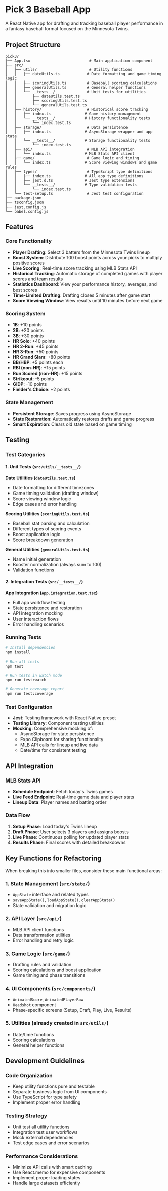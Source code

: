 # Pick 3 Baseball App

A React Native app for drafting and tracking baseball player performance in a fantasy baseball format focused on the Minnesota Twins.

## Project Structure

```
pick3/
├── App.tsx                          # Main application component
├── src/
│   ├── utils/                       # Utility functions
│   │   ├── dateUtils.ts            # Date formatting and game timing logic
│   │   ├── scoringUtils.ts         # Baseball scoring calculations
│   │   ├── generalUtils.ts         # General helper functions
│   │   └── __tests__/              # Unit tests for utilities
│   │       ├── dateUtils.test.ts
│   │       ├── scoringUtils.test.ts
│   │       └── generalUtils.test.ts
│   ├── history/                    # Historical score tracking
│   │   ├── index.ts               # Game history management
│   │   └── __tests__/             # History functionality tests
│   │       └── index.test.ts
│   ├── storage/                    # Data persistence
│   │   ├── index.ts               # AsyncStorage wrapper and app state
│   │   └── __tests__/             # Storage functionality tests
│   │       └── index.test.ts
│   ├── api/                        # MLB API integration
│   │   └── index.ts               # MLB Stats API client
│   ├── game/                       # Game logic and timing
│   │   └── index.ts               # Score viewing windows and game rules
│   ├── types/                      # TypeScript type definitions
│   │   ├── index.ts               # All app type definitions
│   │   ├── jest.d.ts              # Jest type extensions
│   │   └── __tests__/             # Type validation tests
│   │       └── index.test.ts
│   └── test-setup.ts               # Jest test configuration
├── package.json
├── tsconfig.json
├── jest.config.js
└── babel.config.js
```

## Features

### Core Functionality
- **Player Drafting**: Select 3 batters from the Minnesota Twins lineup
- **Boost System**: Distribute 100 boost points across your picks to multiply positive scores
- **Live Scoring**: Real-time score tracking using MLB Stats API
- **Historical Tracking**: Automatic storage of completed games with player scores and team results
- **Statistics Dashboard**: View your performance history, averages, and best scores
- **Time-Limited Drafting**: Drafting closes 5 minutes after game start
- **Score Viewing Window**: View results until 10 minutes before next game

### Scoring System
- **1B**: +10 points
- **2B**: +20 points  
- **3B**: +30 points
- **HR Solo**: +40 points
- **HR 2-Run**: +45 points
- **HR 3-Run**: +50 points
- **HR Grand Slam**: +80 points
- **BB/HBP**: +5 points each
- **RBI (non-HR)**: +15 points
- **Run Scored (non-HR)**: +15 points
- **Strikeout**: -5 points
- **GIDP**: -10 points
- **Fielder's Choice**: +2 points

### State Management
- **Persistent Storage**: Saves progress using AsyncStorage
- **State Restoration**: Automatically restores drafts and game progress
- **Smart Expiration**: Clears old state based on game timing

## Testing

### Test Categories

#### 1. Unit Tests (`src/utils/__tests__/`)

**Date Utilities (`dateUtils.test.ts`)**
- Date formatting for different timezones
- Game timing validation (drafting window)
- Score viewing window logic
- Edge cases and error handling

**Scoring Utilities (`scoringUtils.test.ts`)**
- Baseball stat parsing and calculation
- Different types of scoring events
- Boost application logic
- Score breakdown generation

**General Utilities (`generalUtils.test.ts`)**
- Name initial generation
- Booster normalization (always sum to 100)
- Validation functions

#### 2. Integration Tests (`src/__tests__/`)

**App Integration (`App.integration.test.tsx`)**
- Full app workflow testing
- State persistence and restoration
- API integration mocking
- User interaction flows
- Error handling scenarios

### Running Tests

```bash
# Install dependencies
npm install

# Run all tests
npm test

# Run tests in watch mode
npm run test:watch

# Generate coverage report
npm run test:coverage
```

### Test Configuration

- **Jest**: Testing framework with React Native preset
- **Testing Library**: Component testing utilities
- **Mocking**: Comprehensive mocking of:
  - AsyncStorage for state persistence
  - Expo Clipboard for sharing functionality
  - MLB API calls for lineup and live data
  - Date/time for consistent testing

## API Integration

### MLB Stats API
- **Schedule Endpoint**: Fetch today's Twins games
- **Live Feed Endpoint**: Real-time game data and player stats
- **Lineup Data**: Player names and batting order

### Data Flow
1. **Setup Phase**: Load today's Twins lineup
2. **Draft Phase**: User selects 3 players and assigns boosts
3. **Live Phase**: Continuous polling for updated player stats
4. **Results Phase**: Final scores with detailed breakdowns

## Key Functions for Refactoring

When breaking this into smaller files, consider these main functional areas:

### 1. State Management (`src/state/`)
- `AppState` interface and related types
- `saveAppState()`, `loadAppState()`, `clearAppState()`
- State validation and migration logic

### 2. API Layer (`src/api/`)
- MLB API client functions
- Data transformation utilities
- Error handling and retry logic

### 3. Game Logic (`src/game/`)
- Drafting rules and validation
- Scoring calculations and boost application
- Game timing and phase transitions

### 4. UI Components (`src/components/`)
- `AnimatedScore`, `AnimatedPlayerRow`
- `Headshot` component
- Phase-specific screens (Setup, Draft, Play, Live, Results)

### 5. Utilities (already created in `src/utils/`)
- Date/time functions
- Scoring calculations
- General helper functions

## Development Guidelines

### Code Organization
- Keep utility functions pure and testable
- Separate business logic from UI components
- Use TypeScript for type safety
- Implement proper error handling

### Testing Strategy
- Unit test all utility functions
- Integration test user workflows
- Mock external dependencies
- Test edge cases and error scenarios

### Performance Considerations
- Minimize API calls with smart caching
- Use React.memo for expensive components
- Implement proper loading states
- Handle large datasets efficiently
